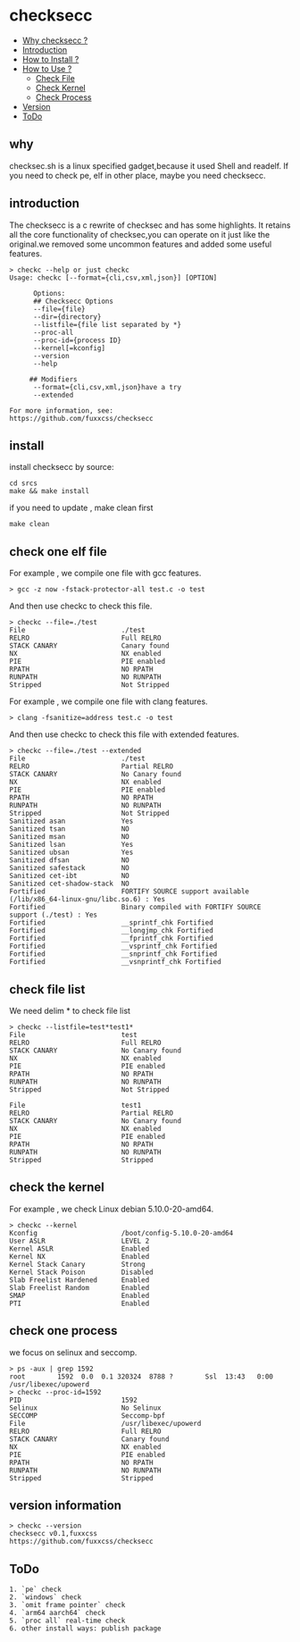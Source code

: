 # checksecc
* [Why checksecc ?](#why)
* [Introduction](#introduction)
* [How to Install ?](#install)
* [How to Use ?](#check-one-elf-file)
   * [Check File](#check-one-elf-file)
   * [Check Kernel](#check-the-kernel)
   * [Check Process](#check-one-process)
* [Version](#version-information)
* [ToDo](#todo)

## why
checksec.sh is a linux specified gadget,because it used Shell and readelf. If you need to check pe, elf in other place, maybe you need checksecc.

## introduction
The checksecc is a c rewrite of checksec and has some highlights. It retains all the core functionality of checksec,you can operate on it just like the original.we removed some uncommon features and added some useful features.
``` shell
> checkc --help or just checkc
Usage: checkc [--format={cli,csv,xml,json}] [OPTION]

      Options:
      ## Checksecc Options
      --file={file}
      --dir={directory}
      --listfile={file list separated by *}
      --proc-all
      --proc-id={process ID}
      --kernel[=kconfig]
      --version
      --help

     ## Modifiers
      --format={cli,csv,xml,json}have a try
      --extended

For more information, see:
https://github.com/fuxxcss/checksecc
```

## install 
install checksecc by source:
``` shell
cd srcs
make && make install
```
if you need to update , make clean first
``` shell
make clean
```

## check one elf file
For example , we compile one file with gcc features.
``` shell
> gcc -z now -fstack-protector-all test.c -o test
```
And then use checkc to check this file.
``` shell
> checkc --file=./test
File                        ./test
RELRO                       Full RELRO
STACK CANARY                Canary found
NX                          NX enabled
PIE                         PIE enabled
RPATH                       NO RPATH
RUNPATH                     NO RUNPATH
Stripped                    Not Stripped
```
For example , we compile one file with clang features.
``` shell
> clang -fsanitize=address test.c -o test
```
And then use checkc to check this file with extended features.
``` shell
> checkc --file=./test --extended
File                        ./test
RELRO                       Partial RELRO
STACK CANARY                No Canary found
NX                          NX enabled
PIE                         PIE enabled
RPATH                       NO RPATH
RUNPATH                     NO RUNPATH
Stripped                    Not Stripped
Sanitized asan              Yes
Sanitized tsan              NO
Sanitized msan              NO
Sanitized lsan              Yes
Sanitized ubsan             Yes
Sanitized dfsan             NO
Sanitized safestack         NO
Sanitized cet-ibt           NO
Sanitized cet-shadow-stack  NO
Fortified                   FORTIFY SOURCE support available (/lib/x86_64-linux-gnu/libc.so.6) : Yes
Fortified                   Binary compiled with FORTIFY SOURCE support (./test) : Yes
Fortified                   __sprintf_chk Fortified
Fortified                   __longjmp_chk Fortified
Fortified                   __fprintf_chk Fortified
Fortified                   __vsprintf_chk Fortified
Fortified                   __snprintf_chk Fortified
Fortified                   __vsnprintf_chk Fortified
```

## check file list
We need delim * to check file list
``` shell
> checkc --listfile=test*test1*
File                        test
RELRO                       Full RELRO
STACK CANARY                No Canary found
NX                          NX enabled
PIE                         PIE enabled
RPATH                       NO RPATH
RUNPATH                     NO RUNPATH
Stripped                    Not Stripped

File                        test1
RELRO                       Partial RELRO
STACK CANARY                No Canary found
NX                          NX enabled
PIE                         PIE enabled
RPATH                       NO RPATH
RUNPATH                     NO RUNPATH
Stripped                    Stripped
```

## check the kernel
For example , we check Linux debian 5.10.0-20-amd64.
``` shell
> checkc --kernel
Kconfig                     /boot/config-5.10.0-20-amd64
User ASLR                   LEVEL 2
Kernel ASLR                 Enabled
Kernel NX                   Enabled
Kernel Stack Canary         Strong
Kernel Stack Poison         Disabled
Slab Freelist Hardened      Enabled
Slab Freelist Random        Enabled
SMAP                        Enabled
PTI                         Enabled
```

## check one process
we focus on selinux and seccomp.
``` shell
> ps -aux | grep 1592
root        1592  0.0  0.1 320324  8788 ?        Ssl  13:43   0:00 /usr/libexec/upowerd
> checkc --proc-id=1592
PID                         1592
Selinux                     No Selinux
SECCOMP                     Seccomp-bpf
File                        /usr/libexec/upowerd
RELRO                       Full RELRO
STACK CANARY                Canary found
NX                          NX enabled
PIE                         PIE enabled
RPATH                       NO RPATH
RUNPATH                     NO RUNPATH
Stripped                    Stripped
```

## version information
``` shell
> checkc --version
checksecc v0.1,fuxxcss
https://github.com/fuxxcss/checksecc

```

## ToDo
``` shell
1. `pe` check
2. `windows` check
3. `omit frame pointer` check
4. `arm64 aarch64` check
5. `proc all` real-time check
6. other install ways: publish package
```



